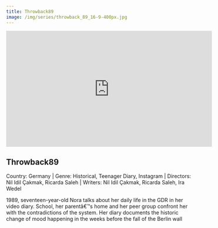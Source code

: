 ```yaml
---
title: Throwback89
image: /img/series/throwback_89_16-9-400px.jpg
---
```

<iframe width="560" height="315" src="https://www.youtube-nocookie.com/embed/eYaBKSWniLo" frameborder="0" allow="accelerometer; autoplay; encrypted-media; gyroscope; picture-in-picture" allowfullscreen></iframe>

## Throwback89
Country: Germany | Genre: Historical, Teenager
Diary, Instagram | Directors: Nil Idil Çakmak, Ricarda Saleh | Writers: Nil Idil Çakmak, Ricarda Saleh, Ira Wedel

1989, seventeen-year-old Nora talks about her daily life in the GDR in her video diary. School, her parentâ€™s home and her peer group confront her with the contradictions of the system. Her diary documents the historic change of mood happening in the weeks before the fall of the Berlin wall